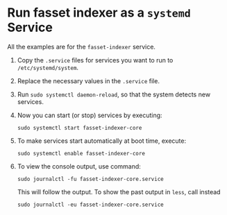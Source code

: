 # Run fasset indexer as a `systemd` Service

All the examples are for the `fasset-indexer` service.


1. Copy the `.service` files for services you want to run to `/etc/systemd/system`.

1. Replace the necessary values in the `.service` file.

1. Run `sudo systemctl daemon-reload`, so that the system detects new services.

1. Now you can start (or stop) services by executing:

   ```console
   sudo systemctl start fasset-indexer-core
   ```

1. To make services start automatically at boot time, execute:

   ```console
   sudo systemctl enable fasset-indexer-core
   ```

1. To view the console output, use command:

   ```console
   sudo journalctl -fu fasset-indexer-core.service
   ```

    This will follow the output.
    To show the past output in `less`, call instead

   ```console
   sudo journalctl -eu fasset-indexer-core.service
   ```
